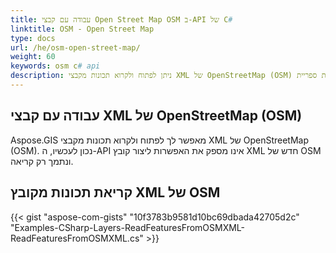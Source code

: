 ```yaml
---
title: עבודה עם קבצי Open Street Map OSM ב-API של C#
linktitle: OSM - Open Street Map
type: docs
url: /he/osm-open-street-map/
weight: 60
keywords: osm c# api
description: ניתן לפתוח ולקרוא תכונות מקבצי XML של OpenStreetMap (OSM) באמצעות ספריית C# או API של GIS.
---
```


## **עבודה עם קבצי XML של OpenStreetMap (OSM)**
Aspose.GIS מאפשר לך לפתוח ולקרוא תכונות מקבצי XML של OpenStreetMap (OSM). נכון לעכשיו, ה-API אינו מספק את האפשרות ליצור קובץ XML חדש של OSM ונתמך רק קריאה.
## **קריאת תכונות מקובץ XML של OSM**
{{< gist "aspose-com-gists" "10f3783b9581d10bc69dbada42705d2c" "Examples-CSharp-Layers-ReadFeaturesFromOSMXML-ReadFeaturesFromOSMXML.cs" >}}
